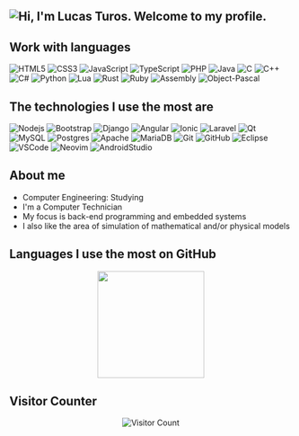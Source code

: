 ## <img src="https://readme-typing-svg.demolab.com?font=Roboto&size=24&pause=1000&color=C9D1D9&multiline=true&width=460&lines=Hi%2C+I'm+Lucas+Turos.+Welcome+to+my+profile." alt="Hi, I'm Lucas Turos. Welcome to my profile." />

## Work with languages 


![HTML5](https://img.shields.io/badge/-HTML5-E34F26?style=flat-square&logo=html5&logoColor=white)
![CSS3](https://img.shields.io/badge/-CSS3-1572B6?style=flat-square&logo=css3)
![JavaScript](https://img.shields.io/badge/-JavaScript-black?style=flat-square&logo=javascript)
![TypeScript](https://img.shields.io/badge/-TypeScript-007ACC?style=flat-square&logo=typescript&logoColor=white)
![PHP](https://img.shields.io/badge/PHP-777BB4?style=flat-square&logo=php&logoColor=white)
![Java](https://img.shields.io/badge/-Java-b07219?style=flat-square&logo=java)
![C](https://img.shields.io/badge/C-00599C?style=flat-square&logo=c&logoColor=white)
![C++](https://img.shields.io/badge/C%2B%2B-00599C?style=flat-square&logo=c%2B%2B&logoColor=white)
![C#](https://img.shields.io/badge/C%23-%23239120.svg?style=flat-square&logo=c-sharp&logoColor=white)
![Python](https://img.shields.io/badge/Python-14354C?style=flat-square&logo=python&logoColor=white)
![Lua](https://img.shields.io/badge/Lua-%232C2D72.svg?style=flat-square&logo=lua&logoColor=white)
![Rust](https://img.shields.io/badge/Rust-%23000000.svg?style=flat-square&logo=rust&logoColor=white)
![Ruby](https://img.shields.io/badge/Ruby-%23CC342D.svg?style=flat-square&logo=ruby&logoColor=white)
![Assembly](https://img.shields.io/badge/Assembly-6E4C13?style=flat-square&logo=assembly)
![Object-Pascal](https://img.shields.io/badge/Pascal-B0CE4E?style=flat-square&logo=pascal&logoColor=white)
 
 ## The technologies I use the most are

![Nodejs](https://img.shields.io/badge/-Nodejs-339933?style=flat-square&logo=Node.js&logoColor=white)
![Bootstrap](https://img.shields.io/badge/-Bootstrap-563D7C?style=flat-square&logo=bootstrap)
![Django](https://img.shields.io/badge/Django-092E20?style=flat-square&logo=django&logoColor=white)
![Angular](https://img.shields.io/badge/-Angular-DD0031?style=flat-square&logo=angular)
![Ionic](https://img.shields.io/badge/-Ionic-3880FF?style=flat-square&logo=ionic&logoColor=white)
![Laravel](https://img.shields.io/badge/Laravel-FF2D20?style=flat-square&logo=laravel&logoColor=white)
![Qt](https://img.shields.io/badge/Qt-%23217346.svg?style=flat-square&logo=Qt&logoColor=white)
![MySQL](https://img.shields.io/badge/-MySQL-4479A1?style=flat-square&logo=mysql&logoColor=white)
![Postgres](https://img.shields.io/badge/postgres-%23316192.svg?style=flat-square&logo=postgresql&logoColor=white)
![Apache](https://img.shields.io/badge/apache-%23D42029.svg?style=flat-square&logo=apache&logoColor=white)
![MariaDB](https://img.shields.io/badge/MariaDB-003545?style=flat-square&logo=mariadb&logoColor=white)
![Git](https://img.shields.io/badge/-Git-black?style=flat-square&logo=git)
![GitHub](https://img.shields.io/badge/-GitHub-181717?style=flat-square&logo=github)
![Eclipse](https://img.shields.io/badge/-Eclipse-2C2255?style=flat-square&logo=eclipse&logoColor=white)
![VSCode](https://img.shields.io/badge/-VSCode-007ACC?style=flat-square&logo=visual-studio-code&logoColor=white)
![Neovim](https://img.shields.io/badge/NeoVim-%2357A143.svg?&style=flat-square&logo=neovim&logoColor=white)
![AndroidStudio](https://img.shields.io/badge/Android-3DDC84?style=flat-square&logo=android&logoColor=white)


## About me
  - Computer Engineering: Studying
  - I'm a Computer Technician
  - My focus is back-end programming and embedded systems
  - I also like the area of simulation of mathematical and/or physical models
   


## Languages I use the most on GitHub
<div align="center">
 <a href="https://github.com/lucasfturos">
  <img height="190em" src="https://github-readme-stats.vercel.app/api/top-langs/?username=lucasfturos&layout=compact&langs_count=10&theme=dark&hide=css,html,scss,blade,shell,cmake"/>
 </a>
</div>


## Visitor Counter
<div align="center">



![Visitor Count](https://profile-counter.glitch.me/{lucasfturos}/count.svg)
</div>
